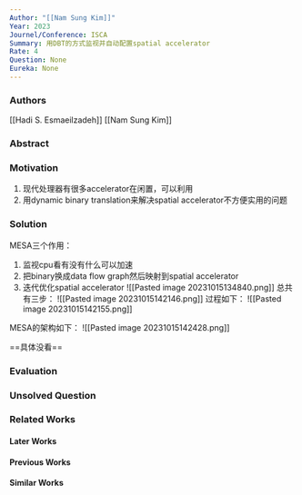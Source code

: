 ```yaml
---
Author: "[[Nam Sung Kim]]"
Year: 2023
Journel/Conference: ISCA
Summary: 用DBT的方式监视并自动配置spatial accelerator
Rate: 4
Question: None
Eureka: None
---
```

### Authors
[[Hadi S. Esmaeilzadeh]]
[[Nam Sung Kim]]

### Abstract


### Motivation
1. 现代处理器有很多accelerator在闲置，可以利用
2. 用dynamic binary translation来解决spatial accelerator不方便实用的问题

### Solution
MESA三个作用：
1. 监视cpu看有没有什么可以加速
2. 把binary换成data flow graph然后映射到spatial accelerator
3. 迭代优化spatial accelerator
![[Pasted image 20231015134840.png]]
总共有三步：
![[Pasted image 20231015142146.png]]
过程如下：
![[Pasted image 20231015142155.png]]

MESA的架构如下：
![[Pasted image 20231015142428.png]]

==具体没看==
### Evaluation


### Unsolved Question


### Related Works
#### Later Works

#### Previous Works

#### Similar Works
